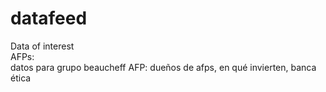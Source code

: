 # datafeed
Data of interest
<br>
AFPs:
<br>
datos para grupo beaucheff AFP: dueños de afps, en qué invierten, banca ética
